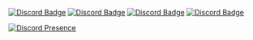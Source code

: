
[![Discord Badge](https://img.shields.io/badge/YouTube-ff0000.svg?&amp;style=for-the-badge&amp;logo=youtube&amp;logoColor=white)](https://youtube.com/umutice)
[![Discord Badge](https://img.shields.io/badge/Discord-7289d9.svg?&amp;style=for-the-badge&amp;logo=discord&amp;logoColor=white)](https://discord.gg/dsEAR824w6)
[![Discord Badge](https://img.shields.io/badge/Instagram-800080.svg?&amp;style=for-the-badge&amp;logo=instagram&amp;logoColor=white)](https://instagram.com/umutefe3452)
[![Discord Badge](https://img.shields.io/badge/Github%20-171515.svg?&amp;style=for-the-badge&amp;logo=github&amp;logoColor=white)](https://github.com/umuticeiletisim)

[![Discord Presence](https://lanyard-profile-readme.vercel.app/api/844955462586859560)](https://discord.com/users/844955462586859560)

</p>
